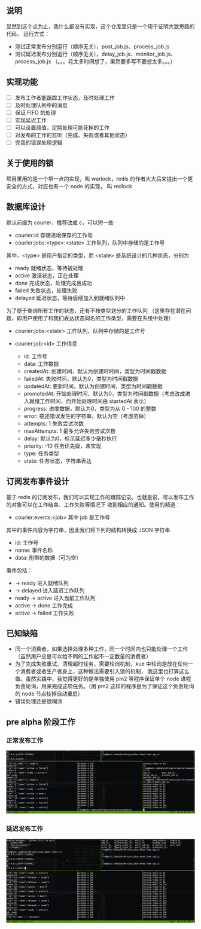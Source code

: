 ## 说明
显然到这个点为止，我什么都没有实现，这个仓库里只是一个用于证明大致思路的代码，
运行方式：
- 测试正常发布分别运行（顺序无关），post_job.js、process_job.js
- 测试延迟发布分别运行（顺序无关），delay_job.js、monitor_job.js、process_job.js
（。。。花太多时间想了，果然要多写不要想太多。。。）

## 实现功能 
- [ ] 发布工作者能跟踪工作状态，及时处理工作
- [ ] 及时处理队列中的消息
- [ ] 保证 FIFO 的处理
- [ ] 实现延迟工作
- [ ] 可以设置阈值，定期处理可能死掉的工作
- [ ] 对发布的工作的监听（完成、失败或者其他状态）
- [ ] 完善的错误处理逻辑

## 关于使用的锁
项目里用的是一个早一点的实现，叫 warlock，redis 的作者大大后来提出一个更安全的方式，对应也有一个 node 的实现，
叫 redlock

## 数据库设计
默认前缀为 courier，推荐改成 c，可以短一些

- courier:id 存储递增保存的工作号
- courier:jobs:\<type\>:\<state\> 工作队列，队列中存储的是工作号

其中，\<type\> 是用户指定的类型，而 \<state\> 是系统设计的几种状态，分别为

- ready 就绪状态，等待被处理
- active 激活状态，正在处理
- done 完成状态，处理完成且成功
- failed 失败状态，处理失败
- delayed 延迟状态，等待后续加入到就绪队列中

为了便于查询所有工作的状态，还有不按类型划分的工作队列
（这里存在潜在问题，即用户使用了和我们表达状态同名的工作类型，需要在系统中处理）

- courier:jobs:\<state\> 工作队列，队列中存储的是工作号

- courier:job:\<id\> 工作信息
    - id: 工作号
    - data: 工作数据
    - createdAt: 创建时间，默认为创建时时间，类型为时间戳数据
    - failedAt: 失败时间，默认为0，类型为时间戳数据
    - updatedAt: 更新时间，默认为创建时间，类型为时间戳数据
    - promotedAt: 开始处理时间，默认为0，类型为时间戳数据（考虑改成进入就绪工作时间，而开始处理时间由 startedAt 表示）
    - progress: 进度数据，默认为0，类型为从 0 - 100 的整数
    - error: 描述错误发生的字符串，默认为空（考虑去掉）
    - attempts: 1 失败尝试次数
    - maxAttempts: 1 最多允许失败尝试次数
    - delay: 默认为0，标示延迟多少毫秒执行
    - priority: -10 任务优先级，未实现
    - type: 任务类型
    - state: 任务状态，字符串表达

## 订阅发布事件设计
基于 redis 的订阅发布，我们可以实现工作的跟踪记录。也就是说，可以发布工作的对象可以在工作结束、工作失败等情况下
收到相应的通知。使用的频道：

- courier:events:\<job\> 其中 job 是工作号

其中的事件内容为字符串，因此我们将下列的结构转换成 JSON 字符串

- id: 工作号
- name: 事件名称
- data: 附带的数据（可为空）

事件包括：
- -> ready 进入就绪队列
- -> delayed 进入延迟工作队列
- ready -> active 进入当前工作队列
- active -> done 工作完成
- active -> failed 工作失败

## 已知缺陷
- 同一个消费者，如果选择处理多种工作，同一个时间内也只能处理一个工作（虽然用户总是可以给不同的工作起不一定数量的消费者）
- 为了完成失败重试、清理超时任务，需要轮询机制，kue 中轮询是放在任何一个消费者或者生产者身上，这种做法需要引入锁的机制，
我这里也打算这么做。虽然实践中，我觉得更好的是单独使用 pm2 等程序保证单个 node 进程负责轮询，用来完成这项任务。（用 pm2
这样的程序是为了保证这个负责轮询的 node 节点挂掉自动重启）
- 错误处理还是很糊涂

## pre alpha 阶段工作
### 正常发布工作
![正常发布工作](./img/normal.jpg)

### 延迟发布工作
![延迟发布工作](./img/delay.jpg)

